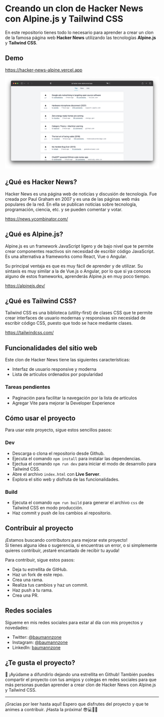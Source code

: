 # Creando un clon de Hacker News con Alpine.js y Tailwind CSS

En este repositorio tienes todo lo necesario para aprender a crear un clon de la famosa página web **Hacker News** utilizando las tecnologías **Alpine.js** y **Tailwind CSS**.

## Demo

https://hacker-news-alpine.vercel.app

![Demo](img/main.png)

## ¿Qué es Hacker News?

Hacker News es una página web de noticias y discusión de tecnología. Fue creada por Paul Graham en 2007 y es una de las páginas web más populares de la red. En ella se publican noticias sobre tecnología, programación, ciencia, etc. y se pueden comentar y votar.

https://news.ycombinator.com/

## ¿Qué es Alpine.js?

Alpine.js es un framework JavaScript ligero y de bajo nivel que te permite crear componentes reactivos sin necesidad de escribir código JavaScript. Es una alternativa a frameworks como React, Vue o Angular.

Su principal ventaja es que es muy fácil de aprender y de utilizar. Su sintaxis es muy similar a la de Vue.js o Angular, por lo que si ya conoces alguno de estos frameworks, aprenderás Alpine.js en muy poco tiempo.

https://alpinejs.dev/

## ¿Qué es Tailwind CSS?

Tailwind CSS es una biblioteca (utility-first) de clases CSS que te permite crear interfaces de usuario modernas y responsivas sin necesidad de escribir código CSS, puesto que todo se hace mediante clases.

https://tailwindcss.com/

## Funcionalidades del sitio web

Este clon de Hacker News tiene las siguientes características:

- Interfaz de usuario responsive y moderna
- Lista de artículos ordenados por popularidad

### Tareas pendientes

- Paginación para facilitar la navegación por la lista de artículos
- Agregar Vite para mejorar la Developer Experience

## Cómo usar el proyecto

Para usar este proyecto, sigue estos sencillos pasos:

### Dev
- Descarga o clona el repositorio desde Github.
- Ejecuta el comando `npm install` para instalar las dependencias.
- Ejectua el comando `npm run dev` para iniciar el modo de desarrollo para Tailwind CSS.
- Abre el archivo `index.html` con **Live Server**.
- Explora el sitio web y disfruta de las funcionalidades.

### Build
- Ejecuta el comando `npm run build` para generar el archivo `css` de Tailwind CSS en modo producción.
- Haz commit y push de los cambios al repositorio.

## Contribuir al proyecto

¡Estamos buscando contributors para mejorar este proyecto!  
Si tienes alguna idea o sugerencia, si encuentras un error, o si simplemente quieres contribuir, ¡estaré encantado de recibir tu ayuda!

Para contribuir, sigue estos pasos:

- Deja tu estrellita de GitHub.
- Haz un fork de este repo.
- Crea una rama.
- Realiza tus cambios y haz un commit.
- Haz push a tu rama.
- Crea una PR.

## Redes sociales

Sígueme en mis redes sociales para estar al día con mis proyectos y novedades:

- Twitter: [@baumannzone](https://twitter.com/baumannzone)
- Instagram: [@baumannzone](https://www.instagram.com/baumannzone/)
- LinkedIn: [baumannzone](https://www.linkedin.com/in/baumannzone/)

## ¿Te gusta el proyecto?

🙏 ¡Ayúdame a difundirlo dejando una estrellita en Github! También puedes compartir el proyecto con tus amigos y colegas en redes sociales para que más personas puedan aprender a crear clon de Hacker News con Alpine.js y Tailwind CSS.

---

¡Gracias por leer hasta aquí! Espero que disfrutes del proyecto y que te animes a contribuir. ¡Hasta la próxima! 😎💻👨‍💻
